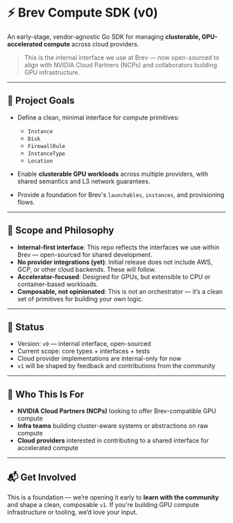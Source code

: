 # ⚡️ Brev Compute SDK (v0)

An early-stage, vendor-agnostic Go SDK for managing **clusterable, GPU-accelerated compute** across cloud providers.

> This is the internal interface we use at Brev — now open-sourced to align with NVIDIA Cloud Partners (NCPs) and collaborators building GPU infrastructure.

---

## 🎯 Project Goals

- Define a clean, minimal interface for compute primitives:
  - `Instance`
  - `Disk`
  - `FirewallRule`
  - `InstanceType`
  - `Location`

- Enable **clusterable GPU workloads** across multiple providers, with shared semantics and L3 network guarantees.
- Provide a foundation for Brev's `launchables`, `instances`, and provisioning flows.

---

## 🧭 Scope and Philosophy

- **Internal-first interface**: This repo reflects the interfaces we use within Brev — open-sourced for shared development.
- **No provider integrations (yet)**: Initial release does not include AWS, GCP, or other cloud backends. These will follow.
- **Accelerator-focused**: Designed for GPUs, but extensible to CPU or container-based workloads.
- **Composable, not opinionated**: This is not an orchestrator — it’s a clean set of primitives for building your own logic.

---

## 🚧 Status

- Version: `v0` — internal interface, open-sourced
- Current scope: core types + interfaces + tests
- Cloud provider implementations are internal-only for now
- `v1` will be shaped by feedback and contributions from the community

---

## 🤝 Who This Is For

- **NVIDIA Cloud Partners (NCPs)** looking to offer Brev-compatible GPU compute
- **Infra teams** building cluster-aware systems or abstractions on raw compute
- **Cloud providers** interested in contributing to a shared interface for accelerated compute

---

## 📬 Get Involved

This is a foundation — we’re opening it early to **learn with the community** and shape a clean, composable `v1`. If you're building GPU compute infrastructure or tooling, we’d love your input.

